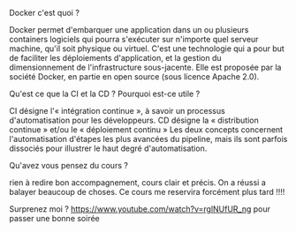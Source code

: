 Docker c'est quoi ?

Docker permet d'embarquer une application dans un ou plusieurs containers logiciels qui pourra s'exécuter sur n'importe quel serveur machine, qu'il soit physique ou virtuel. C'est une technologie qui a pour but de faciliter les déploiements d'application, et la gestion du dimensionnement de l'infrastructure sous-jacente. Elle est proposée par la société Docker, en partie en open source (sous licence Apache 2.0).

Qu'est ce que la CI et la CD ? Pourquoi est-ce utile ?

CI désigne l'« intégration continue », à savoir un processus d'automatisation pour les développeurs.
CD désigne la « distribution continue » et/ou le « déploiement continu » Les deux concepts concernent l'automatisation d'étapes les plus avancées du pipeline, mais ils sont parfois dissociés pour illustrer le haut degré d'automatisation.

Qu'avez vous pensez du cours ?

rien à redire bon accompagnement, cours clair et précis. On a réussi a balayer beaucoup de choses. Ce cours me reservira forcément plus tard !!!!

Surprenez moi ?
https://www.youtube.com/watch?v=rglNUfUR_ng pour passer une bonne soirée

